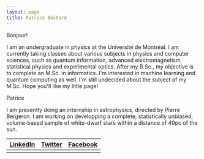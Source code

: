 ```yaml
---
layout: page
title: Patrice Béchard
---
```


Bonjour!

I am an undergraduate in physics at the Université de Montréal. I am currently taking classes about various subjects in physics and computer sciences, such as quantum information, advanced electromagnetism, statistical physics and experimental optics. After my B.Sc., my objective is to complete an M.Sc. in informatics. I'm interested in machine learning and quantum computing as well. I'm still undecided about the subject of my M.Sc. Hope you'll like my little page!

Patrice

I am presently doing an internship in astrophysics, directed by Pierre Bergeron. I am working on developping a complete, statistically unbiased, volume-based sample of white-dwarf stars within a distance of 40pc of the sun. 


|[LinkedIn](https://www.linkedin.com/in/patrice-b%C3%A9chard-9a7b76a3?trk=nav_responsive_tab_profile_pic)|[Twitter](https://twitter.com/patricebechard)|[Facebook](https://www.facebook.com/patrice.bechard)|
|:------------------------------------------------------------------------------------------------------:|:-------------------------------------------:|:--------------------------------------------------:|
|                                                                                                        |                                             |                                                    |
